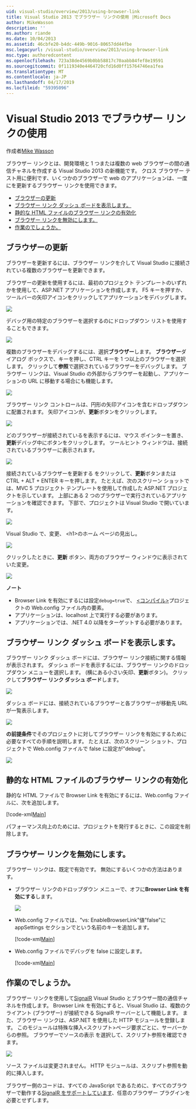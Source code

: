 ```yaml
---
uid: visual-studio/overview/2013/using-browser-link
title: Visual Studio 2013 でブラウザー リンクの使用 |Microsoft Docs
author: MikeWasson
description: ''
ms.author: riande
ms.date: 10/04/2013
ms.assetid: 46cbfe20-b4dc-449b-9016-80657dd44fbe
msc.legacyurl: /visual-studio/overview/2013/using-browser-link
msc.type: authoredcontent
ms.openlocfilehash: 723a38de4569b0bb58817c70aabb84fef8e19591
ms.sourcegitcommit: 0f1119340e4464720cfd16d0ff15764746ea1fea
ms.translationtype: MT
ms.contentlocale: ja-JP
ms.lasthandoff: 04/17/2019
ms.locfileid: "59395096"
---
```

# <a name="using-browser-link-in-visual-studio-2013"></a>Visual Studio 2013 でブラウザー リンクの使用

作成者[Mike Wasson](https://github.com/MikeWasson)

ブラウザー リンクとは、開発環境と 1 つまたは複数の web ブラウザーの間の通信チャネルを作成する Visual Studio 2013 の新機能です。 クロス ブラウザー テスト用に便利です、いくつかのブラウザーで web のアプリケーションは、一度にを更新するブラウザー リンクを使用できます。

- [ブラウザーの更新](#browser-refresh)
- [ブラウザー リンク ダッシュ ボードを表示します。](#dashboard)
- [静的な HTML ファイルのブラウザー リンクの有効化](#static-html)
- [ブラウザー リンクを無効にします。](#disabling)
- [作業のでしょうか。](#how-it-works)

<a id="browser-refresh"></a>
## <a name="browser-refresh"></a>ブラウザーの更新

ブラウザーを更新するには、ブラウザー リンクを介して Visual Studio に接続されている複数のブラウザーを更新できます。

ブラウザーの更新を使用するには、最初のプロジェクト テンプレートのいずれかを使用して、ASP.NET アプリケーションを作成します。 F5 キーを押すか、ツールバーの矢印アイコンをクリックしてアプリケーションをデバッグします。

![](using-browser-link/_static/image1.png)

デバッグ用の特定のブラウザーを選択するのにドロップダウン リストを使用することもできます。

![](using-browser-link/_static/image2.png)

複数のブラウザーをデバッグするには、選択**ブラウザー**します。 **ブラウザー**ダイアログ ボックスで、キーを押し、CTRL キーを 1 つ以上のブラウザーを選択します。 クリックして**参照**で選択されているブラウザーをデバッグします。 ブラウザー リンクは、Visual Studio の外部からブラウザーを起動し、アプリケーションの URL に移動する場合にも機能します。

![](using-browser-link/_static/image3.png)

ブラウザー リンク コントロールは、円形の矢印アイコンを含むドロップダウンに配置されます。 矢印アイコンが、**更新**ボタンをクリックします。

![](using-browser-link/_static/image4.png)

どのブラウザーが接続されているを表示するには、マウス ポインターを置き、**更新**デバッグ中にボタンをクリックします。 ツールヒント ウィンドウは、接続されているブラウザーに表示されます。

![](using-browser-link/_static/image5.png)

接続されているブラウザーを更新する をクリックして、**更新**ボタンまたは CTRL + ALT + ENTER キーを押します。 たとえば、次のスクリーン ショットでは、MVC 5 プロジェクト テンプレートを使用して作成した ASP.NET プロジェクトを示しています。 上部にある 2 つのブラウザーで実行されているアプリケーションを確認できます。 下部で、プロジェクトは Visual Studio で開いています。

![](using-browser-link/_static/image6.png)

Visual Studio で、変更、 &lt;h1&gt;のホーム ページの見出し。

![](using-browser-link/_static/image7.png)

クリックしたときに、**更新** ボタン、両方のブラウザー ウィンドウに表示されていた変更。

![](using-browser-link/_static/image8.png)

**ノート**

- Browser Link を有効にするには設定`debug=true`で、 [&lt;コンパイル&gt;](https://msdn.microsoft.com/library/s10awwz0(v=vs.85).aspx)プロジェクトの Web.config ファイル内の要素。
- アプリケーションは、localhost 上で実行する必要があります。
- アプリケーションでは、.NET 4.0 以降をターゲットする必要があります。

<a id="dashboard"></a>
## <a name="viewing-the-browser-link-dashboard"></a>ブラウザー リンク ダッシュ ボードを表示します。

ブラウザー リンク ダッシュ ボードには、ブラウザー リンク接続に関する情報が表示されます。 ダッシュ ボードを表示するには、ブラウザー リンクのドロップダウン メニューを選択します。 (横にある小さい矢印、**更新**ボタン)。 クリックして**ブラウザー リンク ダッシュ ボード**します。

![](using-browser-link/_static/image9.png)

ダッシュ ボードには、接続されているブラウザーと各ブラウザーが移動先 URL が一覧表示します。

![](using-browser-link/_static/image10.png)

**の前提条件**でそのプロジェクトに対してブラウザー リンクを有効にするために必要なすべての手順を説明します。 たとえば、次のスクリーン ショット、プロジェクトで Web.config ファイルで false に設定が"debug"。

![](using-browser-link/_static/image11.png)

<a id="static-html"></a>
## <a name="enabling-browser-link-for-static-html-files"></a>静的な HTML ファイルのブラウザー リンクの有効化

静的な HTML ファイルで Browser Link を有効にするには、Web.config ファイルに、次を追加します。

[!code-xml[Main](using-browser-link/samples/sample1.xml)]

パフォーマンス向上のためには、プロジェクトを発行するときに、この設定を削除します。

<a id="disabling"></a>
## <a name="disabling-browser-link"></a>ブラウザー リンクを無効にします。

ブラウザー リンクは、既定で有効です。 無効にするいくつかの方法はあります。

- ブラウザー リンクのドロップダウン メニューで、オフに**Browser Link を有効にする**します。 

    ![](using-browser-link/_static/image12.png)
- Web.config ファイルでは、"vs: EnableBrowserLink"値"false"に appSettings セクションでという名前のキーを追加します。 

    [!code-xml[Main](using-browser-link/samples/sample2.xml)]
- Web.config ファイルでデバッグを false に設定します。 

    [!code-xml[Main](using-browser-link/samples/sample3.xml)]

<a id="how-it-works"></a>
## <a name="how-does-it-work"></a>作業のでしょうか。

ブラウザー リンクを使用して[SignalR](../../../signalr/index.md) Visual Studio とブラウザー間の通信チャネルを作成します。 Browser Link を有効にすると、Visual Studio は、複数のクライアント (ブラウザー) が接続できる SignalR サーバーとして機能します。 また、ブラウザー リンクは、ASP.NET を使用した HTTP モジュールを登録します。 このモジュールは特殊な挿入&lt;スクリプト&gt;ページ要求ごとに、サーバーからの参照。 ブラウザーでソースの表示 を選択して、スクリプト参照を確認できます。

![](using-browser-link/_static/image13.png)

ソース ファイルは変更されません。 HTTP モジュールは、スクリプト参照を動的に挿入します。

ブラウザー側のコードは、すべての JavaScript であるために、すべてのブラウザーで動作する[SignalR をサポートしています](../../../signalr/overview/getting-started/supported-platforms.md)、任意のブラウザー プラグインを必要とせずします。
